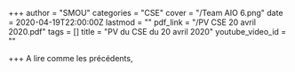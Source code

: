 +++
author = "SMOU"
categories = "CSE"
cover = "/Team AIO 6.png"
date = 2020-04-19T22:00:00Z
lastmod = ""
pdf_link = "/PV CSE 20 avril 2020.pdf"
tags = []
title = "PV du CSE du 20 avril 2020"
youtube_video_id = ""

+++
A lire comme les précédents,